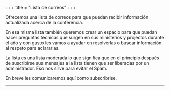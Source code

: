 +++
title = "Lista de correos"
+++

Ofrecemos una lista de correos para que puedan recibir información actualizada acerca de la conferencia.

En esa misma lista también queremos crear un espacio para que puedan hacer preguntas técnicas que surgen en sus ministerios y projectos durante el año y con gusto les vamos a ayudar en resolverlas o buscar información al respeto para aclararlas.

La lista es una lista moderada lo que significa que en el principio después de suscribirse sus mensajes a la lista tienen que ser liberadas por un administrador. Eso nos sirve para evitar el Spam.

En breve les comunicaremos aquí como subscribrise.

---
